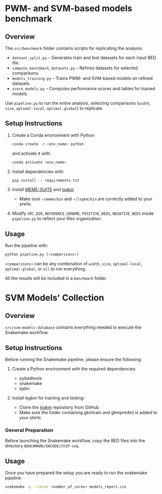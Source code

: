 # PWM- and SVM-based models benchmark

## Overview
The `src/benchmark` folder contains scripts for replicating the analysis:  
- `dataset_split.py` – Generates train and test datasets for each input BED file.  
- `compute_benchmark_datasets.py` – Refines datasets for selected comparisons.  
- `models_training.py` – Trains PWM- and SVM-based models on refined datasets.  
- `score_models.py` – Computes performance scores and tables for trained models.  

Use `pipeline.py` to run the entire analysis, selecting comparisons (`width`, `size`, `optimal-local`, `optimal-global`) to replicate.

## Setup Instructions
1. Create a Conda environment with Python
   ```bash
   conda create -n <env_name> python
   ```
   and activate it with:
   ```bash
   conda activate <env_name>
   ```
2. Install dependencies with:  
   ```bash
   pip install -r requirements.txt
   ```
   
3. Install [MEME-SUITE](https://meme-suite.org/meme/doc/install.html?man_type=web) and [lsgkm](https://github.com/Dongwon-Lee/lsgkm)
   - Make sure `~/meme/bin` and `~/lsgkm/bin` are correctly added to your `$PATH`.

4. Modify `SRC_DIR`, `REFERENCE_GENOME`, `POSITIVE_BEDS`, `NEGATIVE_BEDS` inside `pipeline.py` to reflect your files organization.

## Usage
Run the pipeline with:

```bash
python pipeline.py [<comparisons>]
```
`<comparisons>` can be any combination of `width`, `size`, `optimal-local`, `optimal-global`, or `all` to run everything.

All the results will be included in a `benchmark` folder.

# SVM Models' Collection

## Overview
`src/svm-models-database` contains everything needed to execute the Snakemake workflow.

## Setup Instructions
Before running the Snakemake pipeline, please ensure the following:

1. Create a Python environment with the required dependencies:
   - pybedtools
   - snakemake
   - tqdm

2. Install lsgkm for training and testing:
   - Clone the [lsgkm](https://github.com/Dongwon-Lee/lsgkm) repository from GitHub.
   - Make sure the folder containing gkmtrain and gkmpredict is added to your `$PATH`.

### General Preparation
Before launching the Snakemake workflow, copy the BED files into the directory `BENCHMARK/ENCODE/ChIP-seq`.

## Usage
Once you have prepared the setup you are ready to run the snakemake pipeline:
```bash
snakemake -p --cores <number_of_cores> models_report.csv

